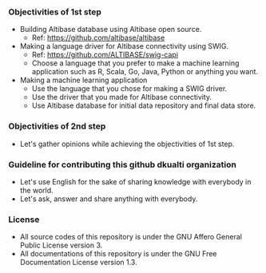 ### Objectivities of 1st step
- Building Altibase database using Altibase open source.
  * Ref: https://github.com/altibase/altibase
- Making a language driver for Altibase connectivity using SWIG.
  * Ref: https://github.com/ALTIBASE/swig-capi
  * Choose a language that you prefer to make a machine learning application such as R, Scala, Go, Java, Python or anything you want.
- Making a machine learning application
  * Use the language that you chose for making a SWIG driver. 
  * Use the driver that you made for Altibase connectivity.
  * Use Altibase database for initial data repository and final data store.

### Objectivities of 2nd step
- Let's gather opinions while achieving the objectivities of 1st step.

### Guideline for contributing this github dkualti organization
- Let's use English for the sake of sharing knowledge with everybody in the world.
- Let's ask, answer and share anything with everybody.

### License
- All source codes of this repository is under the GNU Affero General Public License version 3.
- All documentations of this repository is under the GNU Free Documentation License version 1.3.
